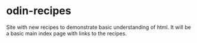 # odin-recipes
Site with new recipes to demonstrate basic understanding of html. It will be a basic main index page with links to the recipes.